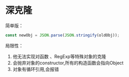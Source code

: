 深克隆
===
简单版：
```JavaScript
const newObj = JSON.parse(JSON.stringify(oldObj));
```
局限性：
1. 他无法实现对函数 、RegExp等特殊对象的克隆
2. 会抛弃对象的constructor,所有的构造函数会指向Object
3. 对象有循环引用,会报错
